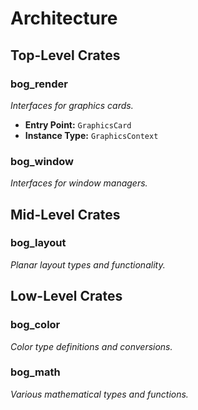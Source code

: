 


# Architecture

## Top-Level Crates

### bog_render

*Interfaces for graphics cards.*

- **Entry Point:** `GraphicsCard`
- **Instance Type:** `GraphicsContext`

### bog_window

*Interfaces for window managers.*

## Mid-Level Crates

### bog_layout

*Planar layout types and functionality.*

## Low-Level Crates

### bog_color

*Color type definitions and conversions.*

### bog_math

*Various mathematical types and functions.*
